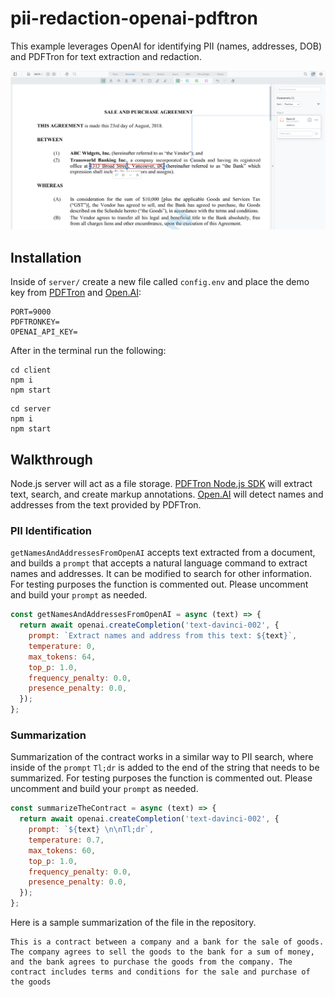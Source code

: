 # pii-redaction-openai-pdftron

This example leverages OpenAI for identifying PII (names, addresses, DOB) and PDFTron for text extraction and redaction.

![Screenshot](https://github.com/andreysaf/pii-redaction-openai-pdftron/blob/main/screenshot.png?raw=true "Screenshot")

## Installation

Inside of `server/` create a new file called `config.env` and place the demo key from [PDFTron](https://www.pdftron.com/download-center/mac/) and [Open.AI](https://beta.openai.com/docs/introduction):

```
PORT=9000
PDFTRONKEY=
OPENAI_API_KEY=
```

After in the terminal run the following:
```
cd client
npm i
npm start
```

```
cd server
npm i
npm start
```

## Walkthrough

Node.js server will act as a file storage. [PDFTron Node.js SDK](https://www.pdftron.com/documentation/nodejs/get-started/integration/) will extract text, search, and create markup annotations. [Open.AI](https://openai.com/api/) will detect names and addresses from the text provided by PDFTron.

### PII Identification

`getNamesAndAddressesFromOpenAI` accepts text extracted from a document, and builds a `prompt` that accepts a natural language command to extract names and addresses. It can be modified to search for other information. For testing purposes the function is commented out. Please uncomment and build your `prompt` as needed.

```javascript
const getNamesAndAddressesFromOpenAI = async (text) => {
  return await openai.createCompletion('text-davinci-002', {
    prompt: `Extract names and address from this text: ${text}`,
    temperature: 0,
    max_tokens: 64,
    top_p: 1.0,
    frequency_penalty: 0.0,
    presence_penalty: 0.0,
  });
};
```

### Summarization

Summarization of the contract works in a similar way to PII search, where inside of the `prompt` `Tl;dr` is added to the end of the string that needs to be summarized. For testing purposes the function is commented out. Please uncomment and build your `prompt` as needed.

```javascript
const summarizeTheContract = async (text) => {
  return await openai.createCompletion('text-davinci-002', {
    prompt: `${text} \n\nTl;dr`,
    temperature: 0.7,
    max_tokens: 60,
    top_p: 1.0,
    frequency_penalty: 0.0,
    presence_penalty: 0.0,
  });
};
```
Here is a sample summarization of the file in the repository.

```
This is a contract between a company and a bank for the sale of goods. The company agrees to sell the goods to the bank for a sum of money, and the bank agrees to purchase the goods from the company. The contract includes terms and conditions for the sale and purchase of the goods
```

